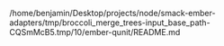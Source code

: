 /home/benjamin/Desktop/projects/node/smack-ember-adapters/tmp/broccoli_merge_trees-input_base_path-CQSmMcB5.tmp/10/ember-qunit/README.md